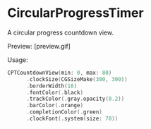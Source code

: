 # CircularProgressTimer

A circular progress countdown view.

Preview:
[preview.gif]

Usage:

```Swift
CPTCountdownView(min: 0, max: 80)
      .clockSize(CGSizeMake(300, 300))
      .borderWidth(18)
      .fontColor(.black)
      .trackColor(.gray.opacity(0.2))
      .barColor(.orange)
      .completionColor(.green)
      .clockFont(.system(size: 70))
```

